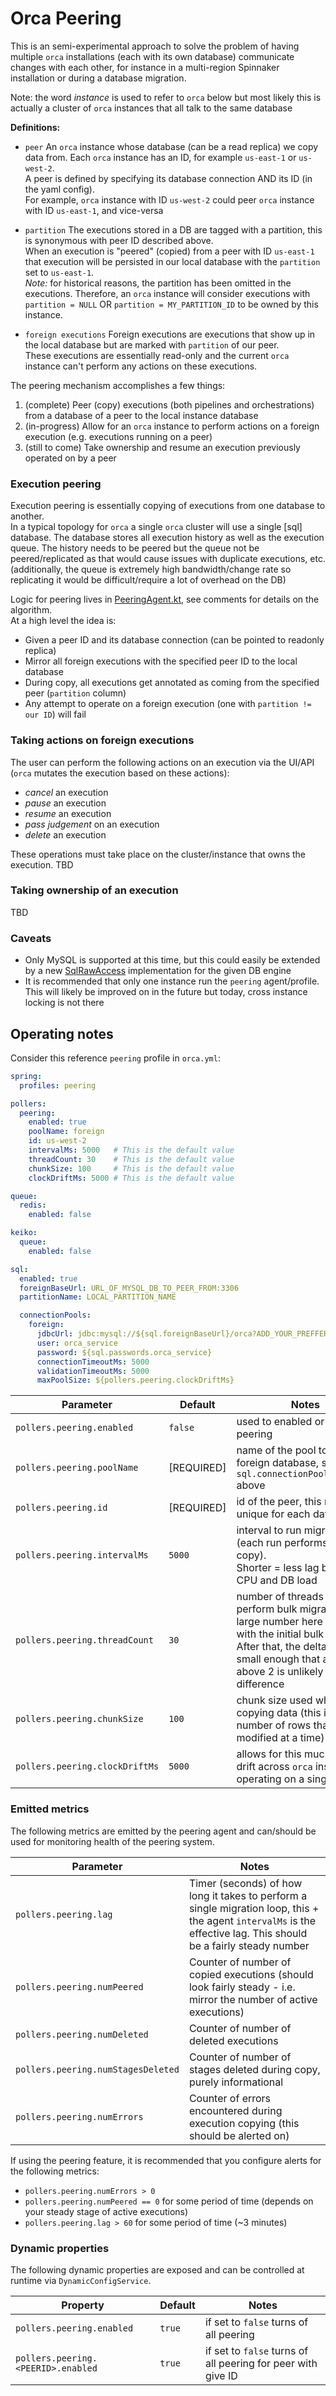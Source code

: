 # Orca Peering

This is an semi-experimental approach to solve the problem of having multiple `orca` installations (each with its own database) communicate changes with each other, for instance in a multi-region Spinnaker installation or during a database migration.

Note: the word *instance* is used to refer to `orca` below but most likely this is actually a cluster of `orca` instances that all talk to the same database
 
**Definitions:**
* `peer`
    An `orca` instance whose database (can be a read replica) we copy data from. Each `orca` instance has an ID, for example `us-east-1` or `us-west-2`.  
    A peer is defined by specifying its database connection AND its ID (in the yaml config).  
    For example, `orca` instance with ID `us-west-2` could peer `orca` instance with ID `us-east-1`, and vice-versa

* `partition`
    The executions stored in a DB are tagged with a partition, this is synonymous with peer ID described above.  
    When an execution is "peered" (copied) from a peer with ID `us-east-1` that execution will be persisted in our local database with the `partition` set to `us-east-1`.  
    *Note:* for historical reasons, the partition has been omitted in the executions.
    Therefore, an `orca` instance will consider executions with `partition = NULL` OR `partition = MY_PARTITION_ID` to be owned by this instance. 

* `foreign executions`
    Foreign executions are executions that show up in the local database but are marked with `partition` of our peer.  
    These executions are essentially read-only and the current `orca` instance can't perform any actions on these executions.


The peering mechanism accomplishes a few things:
1. (complete) Peer (copy) executions (both pipelines and orchestrations) from a database of a peer to the local instance database
2. (in-progress) Allow for an `orca` instance to perform actions on a foreign execution (e.g. executions running on a peer)
3. (still to come) Take ownership and resume an execution previously operated on by a peer


### Execution peering
Execution peering is essentially copying of executions from one database to another.  
In a typical topology for `orca` a single `orca` cluster will use a single [sql] database.
The database stores all execution history as well as the execution queue.
The history needs to be peered but the queue not be peered/replicated as that would cause issues with duplicate executions, etc.
(additionally, the queue is extremely high bandwidth/change rate so replicating it would be difficult/require a lot of overhead on the DB)

Logic for peering lives in [PeeringAgent.kt](./src/main/kotlin/com/netflix/spinnaker/orca/peering/PeeringAgent.kt), see comments for details on the algorithm.  
At a high level the idea is:
* Given a peer ID and its database connection (can be pointed to readonly replica)
* Mirror all foreign executions with the specified peer ID to the local database
* During copy, all executions get annotated as coming from the specified peer (`partition` column)
* Any attempt to operate on a foreign execution (one with `partition != our ID`) will fail 


### Taking actions on foreign executions
The user can perform the following actions on an execution via the UI/API (`orca` mutates the execution based on these actions):  
* *cancel* an execution
* *pause* an execution
* *resume* an execution
* *pass judgement* on an execution
* *delete* an execution

These operations must take place on the cluster/instance that owns the execution.
TBD 


### Taking ownership of an execution 
TBD


### Caveats
* Only MySQL is supported at this time, but this could easily be extended by a new [SqlRawAccess](./src/main/kotlin/com/netflix/spinnaker/orca/peering/SqlRawAccess.kt) implementation for the given DB engine
* It is recommended that only one instance run the `peering` agent/profile. This will likely be improved on in the future but today, cross instance locking is not there


## Operating notes
Consider this reference `peering` profile in `orca.yml`:

```yaml
spring:
  profiles: peering

pollers:
  peering:
    enabled: true
    poolName: foreign
    id: us-west-2
    intervalMs: 5000   # This is the default value
    threadCount: 30    # This is the default value 
    chunkSize: 100     # This is the default value
    clockDriftMs: 5000 # This is the default value

queue:
  redis:
    enabled: false

keiko:
  queue:
    enabled: false

sql:
  enabled: true
  foreignBaseUrl: URL_OF_MYSQL_DB_TO_PEER_FROM:3306
  partitionName: LOCAL_PARTITION_NAME

  connectionPools:
    foreign:
      jdbcUrl: jdbc:mysql://${sql.foreignBaseUrl}/orca?ADD_YOUR_PREFFERED_CONNECTION_STRING_PARAMS_HERE
      user: orca_service
      password: ${sql.passwords.orca_service}
      connectionTimeoutMs: 5000
      validationTimeoutMs: 5000
      maxPoolSize: ${pollers.peering.clockDriftMs}
``` 

| Parameter | Default | Notes |
|-----------|---------|-------|
|`pollers.peering.enabled`          | `false`    | used to enabled or disable peering |
|`pollers.peering.poolName`         | [REQUIRED] | name of the pool to use for foreign database, see `sql.connectionPools.foreign` above |
|`pollers.peering.id`               | [REQUIRED] | id of the peer, this must be unique for each database |
|`pollers.peering.intervalMs`       | `5000`     | interval to run migrations at (each run performs a delta copy).<br> Shorter = less lag but more CPU and DB load |
|`pollers.peering.threadCount`      | `30`       | number of threads to use to perform bulk migration. A large number here only helps with the initial bulk import. After that, the delta is usually small enough that anything above 2 is unlikely to make a difference |
|`pollers.peering.chunkSize`        | `100`      | chunk size used when copying data (this is the max number of rows that will be modified at a time) |
|`pollers.peering.clockDriftMs`     | `5000`     | allows for this much clock drift across `orca` instances operating on a single DB|

### Emitted metrics
The following metrics are emitted by the peering agent and can/should be used for monitoring health of the peering system.

| Parameter | Notes |
|-----------|-------|
|`pollers.peering.lag`              | Timer (seconds) of how long it takes to perform a single migration loop, this + the agent `intervalMs` is the effective lag. This should be a fairly steady number | 
|`pollers.peering.numPeered`        | Counter of number of copied executions (should look fairly steady - i.e. mirror the number of active executions) | 
|`pollers.peering.numDeleted`       | Counter of number of deleted executions | 
|`pollers.peering.numStagesDeleted` | Counter of number of stages deleted during copy, purely informational| 
|`pollers.peering.numErrors`        | Counter of errors encountered during execution copying (this should be alerted on) | 

If using the peering feature, it is recommended that you configure alerts for the following metrics:  
* `pollers.peering.numErrors > 0`
* `pollers.peering.numPeered == 0` for some period of time (depends on your steady stage of active executions)
* `pollers.peering.lag > 60` for some period of time (~3 minutes)


### Dynamic properties
The following dynamic properties are exposed and can be controlled at runtime via `DynamicConfigService`.

| Property | Default | Notes |
|----------|---------|-------|
|`pollers.peering.enabled`          | `true` | if set to `false` turns of all peering |
|`pollers.peering.<PEERID>.enabled` | `true` | if set to `false` turns of all peering for peer with give ID | 
